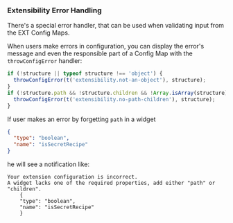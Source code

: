 ### Extensibility Error Handling

There's a special error handler, that can be used when validating input from the EXT Config Maps.

When users make errors in configuration, you can display the error's message and even the responsible part of a Config Map with the `throwConfigError` handler:

```js
if (!structure || typeof structure !== 'object') {
  throwConfigError(t('extensibility.not-an-object'), structure);
}
if (!structure.path && !structure.children && !Array.isArray(structure)) {
  throwConfigError(t('extensibility.no-path-children'), structure);
}
```

If user makes an error by forgetting `path` in a widget

```json
{
  "type": "boolean",
  "name": "isSecretRecipe"
}
```

he will see a notification like:

```
Your extension configuration is incorrect.
A widget lacks one of the required properties, add either "path" or "children".
    {
    "type": "boolean",
    "name": "isSecretRecipe"
    }
```
